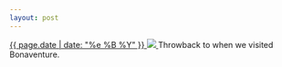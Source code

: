 ```yaml
---
layout: post
---
```


<p>
  <a href="/434">
    <time>{{ page.date | date: "%e %B %Y" }}</time>
    <img src="{{ site.assets_url }}/434.jpg">
  </a>
  Throwback to when we visited Bonaventure.
</p>
